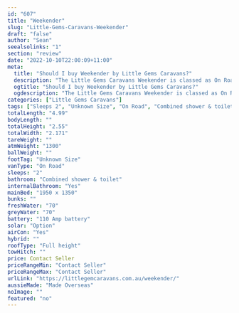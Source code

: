 ```yaml
---
id: "607"
title: "Weekender"
slug: "Little-Gems-Caravans-Weekender"
draft: "false"
author: "Sean"
seealsolinks: "1"
section: "review"
date: "2022-10-10T22:00:09+11:00"
meta:
  title: "Should I buy Weekender by Little Gems Caravans?"
  description: "The Little Gems Caravans Weekender is classed as On Road, and sleeps 2 people. It is Made Overseas and comes in at Unknown Size. It generally has Combined shower & toilet."
  ogtitle: "Should I buy Weekender by Little Gems Caravans?"
  ogdescription: "The Little Gems Caravans Weekender is classed as On Road, and sleeps 2 people. It is Made Overseas and comes in at Unknown Size. It generally has Combined shower & toilet."
categories: ["Little Gems Caravans"]
tags: ["Sleeps 2", "Unknown Size", "On Road", "Combined shower & toilet", "Full height", "Price Unknown", "Made Overseas"]
totalLength: "4.99"
bodyLength: ""
totalHeight: "2.55"
totalWidth: "2.171"
tareWeight: ""
atmWeight: "1300"
ballWeight: ""
footTag: "Unknown Size"
vanType: "On Road"
sleeps: "2"
bathroom: "Combined shower & toilet"
internalBathroom: "Yes"
mainBed: "1950 x 1350"
bunks: ""
freshWater: "70"
greyWater: "70"
battery: "110 Amp battery"
solar: "Option"
airCon: "Yes"
hybrid: ""
roofType: "Full height"
towHitch: ""
price: Contact Seller
priceRangeMin: "Contact Seller"
priceRangeMax: "Contact Seller"
urlLink: "https://littlegemcaravans.com.au/weekender/"
aussieMade: "Made Overseas"
noImage: ""
featured: "no"
---
```

